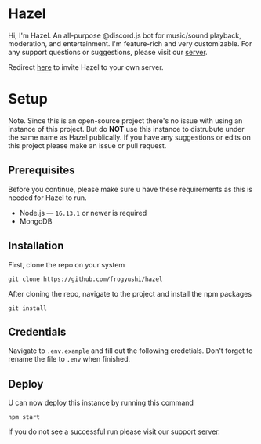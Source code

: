 # Hazel
Hi, I'm Hazel. An all-purpose @discord.js bot for music/sound playback, moderation, and entertainment. I'm feature-rich and very customizable. For any support questions or suggestions, please visit our [server](https://discord.gg/YzWCDx6Vva).

Redirect [here](https://discord.com/api/oauth2/authorize?client_id=806714323158302721&permissions=8&scope=applications.commands%20bot) to invite Hazel to your own server.

# Setup
Note. Since this is an open-source project there's no issue with using an instance of this project. But do **NOT** use this instance to distrubute under the same name as Hazel publically. 
If you have any suggestions or edits on this project please make an issue or pull request.

## Prerequisites
Before you continue, please make sure u have these requirements as this is needed for Hazel to run.

- Node.js — ``16.13.1`` or newer is required
- MongoDB

## Installation
First, clone the repo on your system

    git clone https://github.com/frogyushi/hazel

After cloning the repo, navigate to the project and install the npm packages

    git install
    
## Credentials
Navigate to `.env.example` and fill out the following credetials. Don't forget to rename the file to `.env` when finished.


## Deploy
U can now deploy this instance by running this command

    npm start
    
If you do not see a successful run please visit our support [server](https://discord.gg/YzWCDx6Vva).
